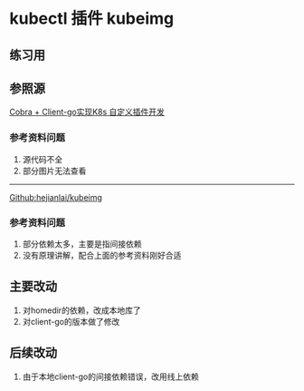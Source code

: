 # kubectl 插件 kubeimg
## 练习用

## 参照源


[Cobra + Client-go实现K8s 自定义插件开发](https://juejin.cn/post/6983324056502140964 "原理参考资料")
### 参考资料问题
1. 源代码不全
2. 部分图片无法查看
---

[Github:hejianlai/kubeimg](https://github.com/hejianlai/kubeimg "代码补充参考")

### 参考资料问题
1. 部分依赖太多，主要是指间接依赖
2. 没有原理讲解，配合上面的参考资料刚好合适

## 主要改动
1. 对homedir的依赖，改成本地库了
2. 对client-go的版本做了修改

## 后续改动
1. 由于本地client-go的间接依赖错误，改用线上依赖










